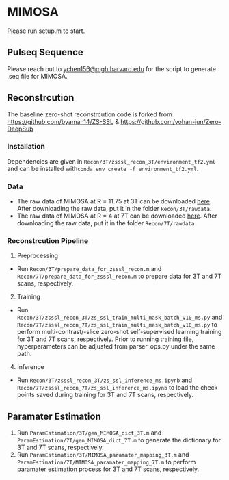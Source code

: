 # MIMOSA
Please run setup.m to start.
## Pulseq Sequence
Please reach out to ychen156@mgh.harvard.edu for the script to generate .seq file for MIMOSA.
## Reconstrcution
The baseline zero-shot reconstrcution code is forked from https://github.com/byaman14/ZS-SSL & https://github.com/yohan-jun/Zero-DeepSub
### Installation
Dependencies are given in `Recon/3T/zsssl_recon_3T/environment_tf2.yml` and can be installed with``conda env create -f environment_tf2.yml``.
### Data
- The raw data of MIMOSA at R = 11.75 at 3T can be downloaded [here](https://www.dropbox.com/scl/fi/myo832a0xcuugjz8gcfyc/meas_MID00017_FID51769_MIMOSA_1iso_R11_d1_cplm_v2.dat?rlkey=gtorarrj9rup9c7n7k74l2kkz&st=gc388m7q&dl=0). After downloading the raw data, put it in the folder ``Recon/3T/rawdata``.
- The raw data of MIMOSA at R = 4 at 7T can be downloaded [here](https://www.dropbox.com/scl/fi/cxwcg2hrzxronrcruuz1y/meas_MID00608_FID210370_MIMOSA_TE60_4ms_T2prep8ms_750um_R4_fov240x232x192_uniform_ACS4d.dat?rlkey=vbukwdgexjgijre1iwkycxbr4&st=rrog9cks&dl=0). After downloading the raw data, put it in the folder ``Recon/7T/rawdata``
### Reconstrcution Pipeline
1. Preprocessing
- Run `Recon/3T/prepare_data_for_zsssl_recon.m` and `Recon/7T/prepare_data_for_zsssl_recon.m` to prepare data for 3T and 7T scans, respectively.
2. Training
- Run `Recon/3T/zsssl_recon_3T/zs_ssl_train_multi_mask_batch_v10_ms.py` and `Recon/7T/zsssl_recon_7T/zs_ssl_train_multi_mask_batch_v10_ms.py` to perform multi-contrast/-slice zero-shot self-supervised learning training for 3T and 7T scans, respectively. Prior to running training file, hyperparameters can be adjusted from parser_ops.py under the same path.
4. Inference
- Run `Recon/3T/zsssl_recon_3T/zs_ssl_inference_ms.ipynb` and `Recon/7T/zsssl_recon_7T/zs_ssl_inference_ms.ipynb` to load the check points saved during training for 3T and 7T scans, respectively.
## Paramater Estimation
1. Run `ParamEstimation/3T/gen_MIMOSA_dict_3T.m` and `ParamEstimation/7T/gen_MIMOSA_dict_7T.m` to generate the dictionary for 3T and 7T scans, respectively.
2. Run `ParamEstimation/3T/MIMOSA_paramater_mapping_3T.m` and `ParamEstimation/7T/MIMOSA_paramater_mapping_7T.m` to perform paramater estimation process for 3T and 7T scans, respectively.

